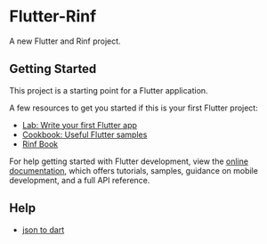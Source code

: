 # Flutter-Rinf

A new Flutter and Rinf project.

## Getting Started

This project is a starting point for a Flutter application.

A few resources to get you started if this is your first Flutter project:

- [Lab: Write your first Flutter app](https://docs.flutter.dev/get-started/codelab)
- [Cookbook: Useful Flutter samples](https://docs.flutter.dev/cookbook)
- [Rinf Book](https://rinf.cunarist.com/)

For help getting started with Flutter development, view the
[online documentation](https://docs.flutter.dev/), which offers tutorials,
samples, guidance on mobile development, and a full API reference.

## Help
- [json to dart](https://javiercbk.github.io/json_to_dart/)
